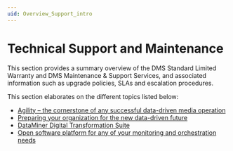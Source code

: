 ```yaml
---
uid: Overview_Support_intro
---
```


# Technical Support and Maintenance

This section provides a summary overview of the DMS Standard Limited Warranty and DMS Maintenance & Support Services, and associated information such as upgrade policies, SLAs and escalation procedures.

This section elaborates on the different topics listed below:

- [Agility – the cornerstone of any successful data-driven media operation](xref:Overview_Platform_Agility)
- [Preparing your organization for the new data-driven future](xref:Overview_Platform_Prepare)
- [DataMiner Digital Transformation Suite](xref:Overview_Platform_DTS_Suite)
- [Open software platform for any of your monitoring and orchestration needs](xref:Overview_Platform_Open_Platform)